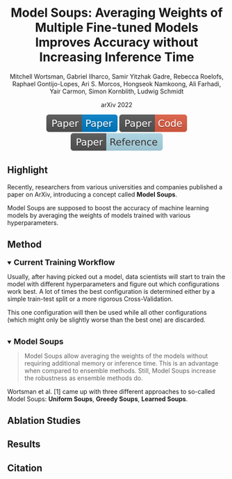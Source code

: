 <div align="center">

Model Soups: Averaging Weights of Multiple Fine-tuned Models Improves Accuracy without Increasing Inference Time
=============================
Mitchell Wortsman, Gabriel Ilharco, Samir Yitzhak Gadre, Rebecca Roelofs, 
Raphael Gontijo-Lopes, Ari S. Morcos, Hongseok Namkoong, Ali Farhadi, 
Yair Carmon, Simon Kornblith, Ludwig Schmidt

arXiv 2022

<a href="data/model_soups.pdf"><img src="../../data/badge/paper_paper.svg"></a>
<a href="https://github.com/Burf/ModelSoups"><img src="../../data/badge/paper_code.svg"></a>
<a href="https://medium.com/@sabrinaherbst/model-soups-for-higher-performing-models-1d4818126191"><img src="../../data/badge/paper_reference.svg"></a>
</div>


## Highlight
Recently, researchers from various universities and companies published a 
paper on ArXiv, introducing a concept called **Model Soups**. 

Model Soups are supposed to boost the accuracy of machine learning models by 
averaging the weights of models trained with various hyperparameters.


## Method
<details open>
<summary><b style="font-size:18px">Current Training Workflow</b></summary>

Usually, after having picked out a model, data scientists will start to train 
the model with different hyperparameters and figure out which configurations 
work best. A lot of times the best configuration is determined either by a 
simple train-test split or a more rigorous Cross-Validation.

This one configuration will then be used while all other configurations 
(which might only be slightly worse than the best one) are discarded.
</details>

<br>
<details open>
<summary><b style="font-size:18px">Model Soups</b></summary>

> Model Soups allow averaging the weights of the models without requiring 
> additional memory or inference time. This is an advantage when compared to 
> ensemble methods. Still, Model Soups increase the robustness as ensemble 
> methods do.

Wortsman et al. [1] came up with three different approaches to so-called 
Model Soups: **Uniform Soups**, **Greedy Soups**, **Learned Soups**.
</details>


## Ablation Studies


## Results


## Citation
